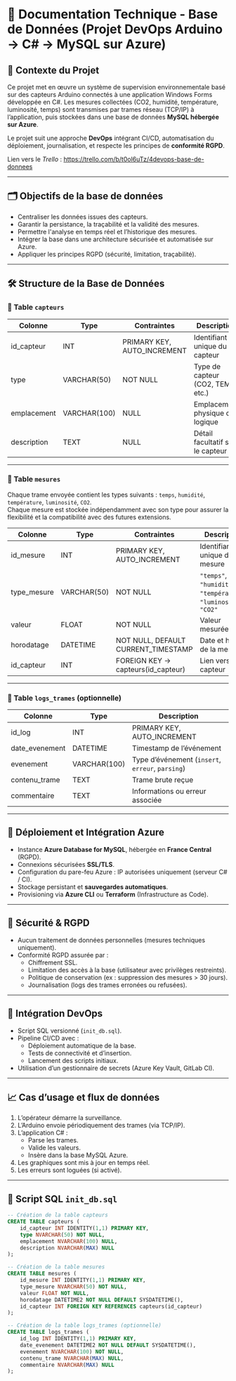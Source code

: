 # 📘 Documentation Technique - Base de Données (Projet DevOps Arduino → C# → MySQL sur Azure)

## 🧩 Contexte du Projet

Ce projet met en œuvre un système de supervision environnementale basé sur des capteurs Arduino connectés à une application Windows Forms développée en C#. Les mesures collectées (CO2, humidité, température, luminosité, temps) sont transmises par trames réseau (TCP/IP) à l’application, puis stockées dans une base de données **MySQL hébergée sur Azure**.

Le projet suit une approche **DevOps** intégrant CI/CD, automatisation du déploiement, journalisation, et respecte les principes de **conformité RGPD**.

Lien vers le *Trello* : https://trello.com/b/t0ol6uTz/4devops-base-de-donnees

---

## 🗂️ Objectifs de la base de données

- Centraliser les données issues des capteurs.
- Garantir la persistance, la traçabilité et la validité des mesures.
- Permettre l'analyse en temps réel et l’historique des mesures.
- Intégrer la base dans une architecture sécurisée et automatisée sur Azure.
- Appliquer les principes RGPD (sécurité, limitation, traçabilité).

---

## 🛠️ Structure de la Base de Données

### 🔹 Table `capteurs`

| Colonne       | Type         | Contraintes                    | Description                          |
|---------------|--------------|--------------------------------|--------------------------------------|
| id_capteur    | INT          | PRIMARY KEY, AUTO_INCREMENT    | Identifiant unique du capteur       |
| type          | VARCHAR(50)  | NOT NULL                       | Type de capteur (CO2, TEMP, etc.)   |
| emplacement   | VARCHAR(100) | NULL                           | Emplacement physique ou logique     |
| description   | TEXT         | NULL                           | Détail facultatif sur le capteur    |

---

### 🔹 Table `mesures`

Chaque trame envoyée contient les types suivants : `temps`, `humidité`, `température`, `luminosité`, `CO2`.  
Chaque mesure est stockée indépendamment avec son type pour assurer la flexibilité et la compatibilité avec des futures extensions.

| Colonne       | Type         | Contraintes                    | Description                                   |
|---------------|--------------|--------------------------------|-----------------------------------------------|
| id_mesure     | INT          | PRIMARY KEY, AUTO_INCREMENT    | Identifiant unique de la mesure              |
| type_mesure   | VARCHAR(50)  | NOT NULL                       | `"temps"`, `"humidité"`, `"température"`, `"luminosité"`, `"CO2"` |
| valeur        | FLOAT        | NOT NULL                       | Valeur mesurée                               |
| horodatage    | DATETIME     | NOT NULL, DEFAULT CURRENT_TIMESTAMP | Date et heure de la mesure             |
| id_capteur    | INT          | FOREIGN KEY → capteurs(id_capteur) | Lien vers le capteur                        |

---

### 🔹 Table `logs_trames` (optionnelle)

| Colonne         | Type          | Description                                        |
|-----------------|---------------|----------------------------------------------------|
| id_log          | INT           | PRIMARY KEY, AUTO_INCREMENT                       |
| date_evenement  | DATETIME      | Timestamp de l’événement                          |
| evenement       | VARCHAR(100)  | Type d’événement (`insert`, `erreur`, `parsing`) |
| contenu_trame   | TEXT          | Trame brute reçue                                 |
| commentaire     | TEXT          | Informations ou erreur associée                   |

---

## 🧱 Déploiement et Intégration Azure

- Instance **Azure Database for MySQL**, hébergée en **France Central** (RGPD).
- Connexions sécurisées **SSL/TLS**.
- Configuration du pare-feu Azure : IP autorisées uniquement (serveur C# / CI).
- Stockage persistant et **sauvegardes automatiques**.
- Provisioning via **Azure CLI** ou **Terraform** (Infrastructure as Code).

---

## 🔐 Sécurité & RGPD

- Aucun traitement de données personnelles (mesures techniques uniquement).
- Conformité RGPD assurée par :
  - Chiffrement SSL.
  - Limitation des accès à la base (utilisateur avec privilèges restreints).
  - Politique de conservation (ex : suppression des mesures > 30 jours).
  - Journalisation (logs des trames erronées ou refusées).

---

## 🔄 Intégration DevOps

- Script SQL versionné (`init_db.sql`).
- Pipeline CI/CD avec :
  - Déploiement automatique de la base.
  - Tests de connectivité et d’insertion.
  - Lancement des scripts initiaux.
- Utilisation d’un gestionnaire de secrets (Azure Key Vault, GitLab CI).

---

## 📈 Cas d’usage et flux de données

1. L’opérateur démarre la surveillance.
2. L’Arduino envoie périodiquement des trames (via TCP/IP).
3. L’application C# :
   - Parse les trames.
   - Valide les valeurs.
   - Insère dans la base MySQL Azure.
4. Les graphiques sont mis à jour en temps réel.
5. Les erreurs sont loguées (si activé).

---



## 🧾 Script SQL `init_db.sql`

```sql
-- Création de la table capteurs
CREATE TABLE capteurs (
    id_capteur INT IDENTITY(1,1) PRIMARY KEY,
    type NVARCHAR(50) NOT NULL,
    emplacement NVARCHAR(100) NULL,
    description NVARCHAR(MAX) NULL
);

-- Création de la table mesures
CREATE TABLE mesures (
    id_mesure INT IDENTITY(1,1) PRIMARY KEY,
    type_mesure NVARCHAR(50) NOT NULL,
    valeur FLOAT NOT NULL,
    horodatage DATETIME2 NOT NULL DEFAULT SYSDATETIME(),
    id_capteur INT FOREIGN KEY REFERENCES capteurs(id_capteur)
);

-- Création de la table logs_trames (optionnelle)
CREATE TABLE logs_trames (
    id_log INT IDENTITY(1,1) PRIMARY KEY,
    date_evenement DATETIME2 NOT NULL DEFAULT SYSDATETIME(),
    evenement NVARCHAR(100) NOT NULL,
    contenu_trame NVARCHAR(MAX) NULL,
    commentaire NVARCHAR(MAX) NULL
);

```
